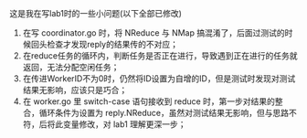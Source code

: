 这是我在写lab1时的一些小问题(以下全部已修改)
1. 在写 coordinator.go 时，将 NReduce 与 NMap 搞混淆了，后面过测试的时候回头检查才发现reply的结果传的不对应；
2. 在reduce任务的循环内，判断任务是否正在进行，导致遇到正在进行的任务就返回，无法分配空闲任务；
3. 在传进WorkerID不为0时，仍然将ID设置为自增的ID，但是测试时发现对测试结果无影响，应该只是巧合；
4. 在 worker.go 里 switch-case 语句接收到 reduce 时，第一步对结果的整合，循环条件为设置为 reply.NReduce，虽然对测试结果无影响，但与思路不符，后将此变量修改，对 lab1 理解更深一步；
